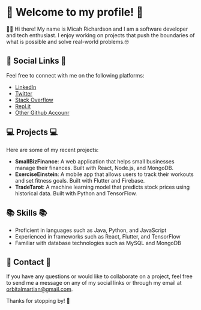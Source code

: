 <div class="markdown prose break-words dark:prose-invert dark">
   <h1>🌟 Welcome to my profile! 🌟</h1>
   <p>🙋‍♂️ Hi there! My name is Micah Richardson and I am a software developer and tech enthusiast. I enjoy working on projects that push the boundaries of what is possible and solve real-world problems.🤓</p>
   <h2>🔗 Social Links 🔗</h2>
   <p>Feel free to connect with me on the following platforms:</p>
   <ul>
      <li><a href="https://www.linkedin.com/in/micah-richardson-9a2801259/" target="_new">LinkedIn</a></li>
      <li><a href="https://twitter.com/exoticdroid" target="_new">Twitter</a></li>
      <li><a href="https://stackoverflow.com/users/20821593/orbitalmartian" target="_new">Stack Overflow</a></li>
      <li><a href="https://replit.com/@w9j" target="_new">Repl.it</a></li>
            <li><a href="      https://github.com/xploitspeeds" target="_new">Other Github Accounr</a></li>
   </ul>
   <h2>💻 Projects 💻</h2>
   <p>Here are some of my recent projects:</p>
   <ul>
      <li><strong>SmallBizFinance</strong>: A web application that helps small businesses manage their finances. Built with React, Node.js, and MongoDB.</li>
      <li><strong>ExerciseEinstein</strong>: A mobile app that allows users to track their workouts and set fitness goals. Built with Flutter and Firebase.</li>
      <li><strong>TradeTarot</strong>: A machine learning model that predicts stock prices using historical data. Built with Python and TensorFlow.</li>
   </ul>
   <h2>📚 Skills 📚</h2>
   <ul>
      <li>Proficient in languages such as Java, Python, and JavaScript</li>
      <li>Experienced in frameworks such as React, Flutter, and TensorFlow</li>
      <li>Familiar with database technologies such as MySQL and MongoDB</li>
   </ul>
   <h2>📧 Contact 📧</h2>
   <p>If you have any questions or would like to collaborate on a project, feel free to send me a message on any of my social links or through my email at <a href="mailto:orbitalmartian@gmail.com" target="_new">orbitalmartian@gmail.com</a>.</p>
   <p>Thanks for stopping by! 🙏</p>
</div>
